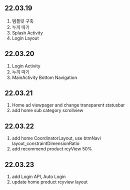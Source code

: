 ## 22.03.19

1. 템플릿 구축
2. 누끼 따기
3. Splash Activity
4. Login Layout

## 22.03.20

1. Login Activity
2. 누끼 따기
3. MainActivity Bottom Navigation

## 22.03.21

1. Home ad viewpager and change transparent statusbar
2. add home sub category scrollview

## 22.03.22

1. add home CoordinatorLayout, use btmNavi layout_constraintDimensionRatio
2. add recommend product rcyView 50%

## 22.03.23

1. add Login API, Auto Login
2. update home product  rcyview layout